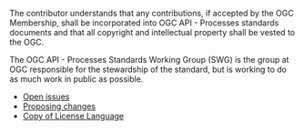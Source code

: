 The contributor understands that any contributions, if accepted by the OGC Membership, shall be incorporated into OGC API - Processes standards documents and that all copyright and intellectual property shall be vested to the OGC.

The OGC API - Processes Standards Working Group (SWG) is the group at OGC responsible for the stewardship of the standard, but is working to do as much work in public as possible.

* [Open issues](https://github.com/opengeospatial/wps-rest-binding/issues)
* [Proposing changes](https://github.com/opengeospatial/wps-rest-binding/wiki/Propose-a-change-to-a-draft-of-a-specification-document)
* [Copy of License Language](https://raw.githubusercontent.com/opengeospatial/wps-rest-binding/master/LICENSE)

